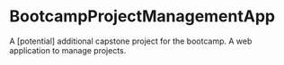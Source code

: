 # BootcampProjectManagementApp
A [potential] additional capstone project for the bootcamp.   A web application to manage projects.
